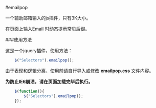 #emailpop

一个辅助邮箱输入的js插件，只有3K大小。

在页面上输入Email 时动态提示常见后缀。

###使用方法

这是一个jquery插件，使用方法：

```js
	$("Selectors").emailpop();
```

由于表现和逻辑分离，使用前请自行导入或修改 **emailpop.css** 文件内容。

**为防止IE6崩溃，请在页面加载完毕后执行。**

```js
	$(function(){
		$("Selectors").emailpop();
	});
```